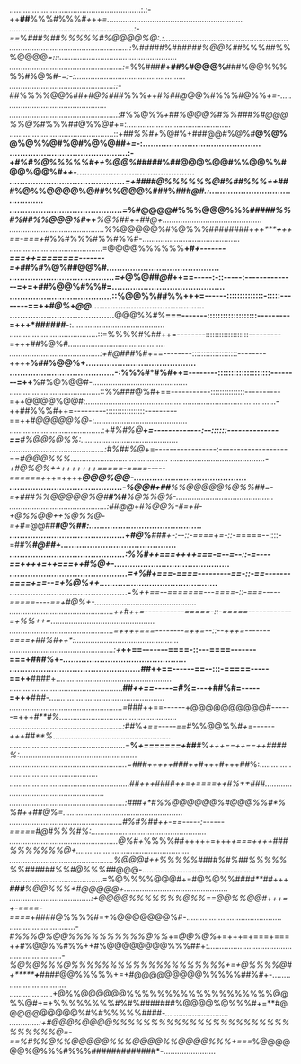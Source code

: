..........................................................:.:-++**##**%%%#%%%*#+*++*=............................................................
.......................................................:-==*%****###*%##%*%%%%#%@@@@%@*:.:.......................................................
.....................................................:*%#####%#####*#%@@%#*#%%%##%%%@@@@*=:::....................................................
..................................................:=*%%###***#*+##%#@@@%**###%@@%%%%%#%@%#*-=:-:.................................................
..............................................::-*##%%%%@@%##*+#@%###*%%%*++#%##@*@@%#%%%#@%%*+=-................................................
................................................:*#%%@%%*+***##%@@@%#%%###%#@@@%%@*%#*%%%##@%%@#+=:..............................................
..............................................::+*##%%#+*%@#%+###@@#%@%#**@%@%@%@%%@#%@#%@%@##*+=*-:.............................................
.............................................:-+*#%#%@%%%%%#++%@@%#####*%##@@@%@@#%%@@%%#@@%@@%*#++-.............................................
............................................=+####@%%%%%%@#%##%%%++##*#%@%%@@@@%@##%%@@@%###%###*@#.:............................................
...........................................=*%#@@@@#%%%@@@%%%*#####%%#%##%%@@@%#*++***%@%*#*#*++*##@+............................................
..........................................*%%@@@@@%#%@%%%########*+++*****+**++==-===+*#%%#%%%#%%#%%#-...........................................
.........................................=@@@@%%%%%%**+#*+-------===++========-------=+#*#%#%@%##@@%#*...........................................
........................................=+*@%@*##@#*++==-----:-::-----:--------------=+=+*#*#%@@%#%%#=...........................................
.......................................::%@@%%##%%+++=------::::::::::::::-:::::--------==++*#@%*+*@@*...........................................
........................................**@@@%%#%**===-------:::::::::::::::::::---------=+++*######**-:.........................................
.......................................::=%%%%#%##++=--------:::::::::::::::::::---------=+++*##*%@%#*...........................................
........................................:+#@###*%#+==--------::::::::::::::::::::--------++++**%##%@@%+..........................................
........................................-:%%%#*#%#++=--------::::::::::::::::::::--------=++**%#%@%@@#-..........................................
........................................::%%###@%#+==-----------:::::::::::::::----------=+*+*@@@@%@@#:..........................................
.........................................-++##%%%#++=---------:::::::::::::::::---------==++*#@@@@@%@*-:.........................................
.........................................:+*#%#%@**+=-------------:--::::::--------------==**#%@@%@%%:...........................................
..........................................:#%##%@*+=-----------------:-------------------==***#@@@%%%*...........................................
..........................................-+#@%@%++*+++++++=====-====-----======+*++=++++******@@@%@@-...........................................
...........................................-*%@@#+*##**%%@@@@@%@%%##*=-=+###%%@@@@@%@#***#%#***%@%%@%-...........................................
...........................................:##@@*+*#%@@%-#=+#-+@%%@@***++*%@%%@*-*=+#=*@@##****#@%##*:...........................................
............................................+#@%****###+-:--::-====+=-::-=*====--::::-=##%*****#@#*#+............................................
............................................:*%%#++===+**+++===-=--=--::-=----==++++=+*+===++*#%@*+*-............................................
.............................................=+%#+===-====---------==-::-==-------====+==--=+*%@%*++.............................................
.............................................-**%++==--=======---====-::-===-----=====----==+#@%*+*-.............................................
..............................................++*#++=-----------=====-::-=====------------=+*%%*++=..............................................
..............................................=++*+*+===--------=++=--::--+++=-------====+*##%#++*:..............................................
..............................................:+*****++==-------====-::---====-------===+*###%*+*-...............................................
..................................................#*#**++==------==--:::-=====-----==++**####+...................................................
..................................................**##*++==-----=#%*=---+##%#=-----=+++**#*##-...................................................
..................................................=*###++==------+@@@@@@@@@@#------=+++*#**#%....................................................
..................................................:##*%*+==-----==*#%%@@%%#*+=------+++##**%*....................................................
...................................................=**%*+=======+*##**#%*++***+==++==++####%:....................................................
....................................................=###*+++***++*#***##*++*#+++#*+*++*##*%:.....................................................
.....................................................*##+++##*##***++=*+====++*#**%*++*###*......................................................
...................................................:*###**+*#%%@@@@@@%**#@@@%%#*%%#++**##@%=.....................................................
..................................................#%*#%##***++-==-----:------=====***#@#%%%#%:...................................................
................................................*@%#+*%%%%##+++++=+++****+===++++##*#%%%%%%*%@+..................................................
..............................................*%@@@#++%%%%%#*###*%#%##%%%%%%%######%%#@%%%#*#@@@-................................................
.........................................=%@%%%%@@@#+=#@%@%%#*###**##*+++******###**%@@%%%*+#@@@@@+..............................................
....................................:+@@@@%%%%%%%@%%*==@@%%@@#*+++=+-====-====*+####@%%%%#=+%@@@@@@@%#-..........................................
.............................-*#%%%@%@@%%%%%%%%%%@%%*+=*@@%@%*+=+++=+===+===+*+*#%@@%%#%%++#%@@@@@@@@%%%##+:.....................................
.......................-*%@%@%%%@%%%%%%%%%%%%%%%%%%%%+=+@%%%%@#+********+***###*#@@%%%%%+=+#@@@@@@@@@%%%%%##%#+-.................................
...................+@%%@@@@@@%%%%%%%%%%%%%%%%%%%@@%%@#+=+%%%%%%%%#%#%#######%@@@@%@%%%#+=**#@@@@@@@@@@%#%#%%%%%####*-............................
.............:+#@@@%@@@@%%%%%%%%%%%%%%%%%%%%%%%%%%%%%@=-==%#%%@%%@@@@@%%%@@@@%%@@@@%%%+===*%@@@@@@%@%%%#%%%#############*-.......................
